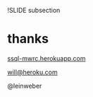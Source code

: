 !SLIDE subsection
# thanks
[ssql-mwrc.herokuapp.com](http://ssql-mwrc.herokuapp.com)

will@heroku.com

@leinweber
